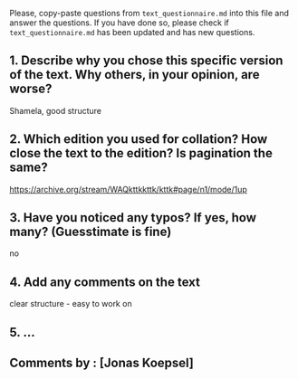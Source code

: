 

Please, copy-paste questions from `text_questionnaire.md` into this file and answer the questions.
If you have done so, please check if `text_questionnaire.md` has been updated and has new questions.

## 1. Describe why you chose this specific version of the text. Why others, in your opinion, are worse?

Shamela, good structure

## 2. Which edition you used for collation? How close the text to the edition? Is pagination the same?

https://archive.org/stream/WAQkttkkttk/kttk#page/n1/mode/1up

## 3. Have you noticed any typos? If yes, how many? (Guesstimate is fine)

no

## 4. Add any comments on the text

clear structure - easy to work on

## 5. ...

## Comments by : [Jonas Koepsel]
